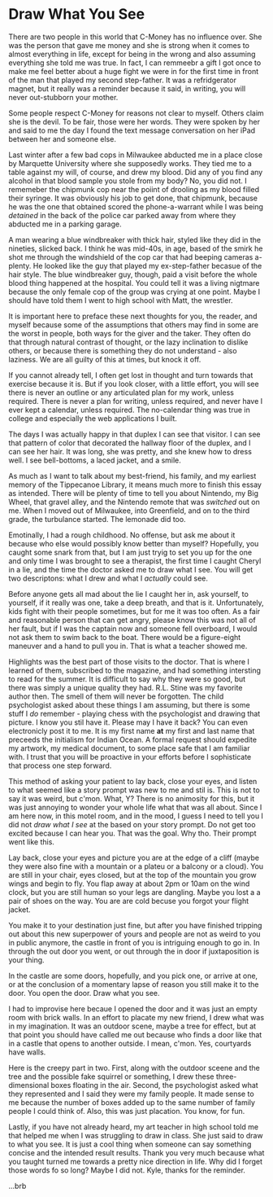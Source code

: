 # Draw What You See

There are two people in this world that C-Money has no influence over. She was the person that gave me money and she is strong when it comes to almost everything in life, except for being in the wrong and also assuming everything she told me was true. In fact, I can remmeebr a gift I got once to make me feel better about a huge fight we were in for the first time in front of the man that played my second step-father. It was a refridgerator magnet, but it really was a reminder because it said, in writing, you will never out-stubborn your mother.

Some people respect C-Money for reasons not clear to myself. Others claim she is the devil. To be fair, those were her words. They were spoken by her and said to me the day I found the text message conversation on her iPad between her and someone else.

Last winter after a few bad cops in Milwaukee abducted me in a place close by Marquette University where she supposedly works. They tied me to a table against my will, of course, and drew my blood. Did any of you find any alcohol in that blood sample you stole from my body? No, you did not. I rememeber the chipmunk cop near the poiint of drooling as my blood filled their syringe. It was obviously his job to get done, that chipmunk, because he was the one that obtained scored the phone-a-warrant while I was being _detained_ in the back of the police car parked away from where they abducted me in a parking garage.

A man wearing a blue windbreaker with thick hair, styled like they did in the nineties, slicked back. I think he was mid-40s, in age, based of the smirk he shot me through the windshield of the cop car that had beeping cameras a-plenty. He looked like the guy that played my ex-step-father becasue of the hair style. The blue windbreaker guy, though, paid a visit before the whole blood thing happened at the hospital. You could tell it was a living nigtmare because the only female cop of the group was crying at one point. Maybe I should have told them I went to high school with Matt, the wrestler.

It is important here to preface these next thoughts for you, the reader, and myself because some of the assumptions that others may find in some are the worst in people, both ways for the giver and the taker. They often do that through natural contrast of thought, or the lazy inclination to dislike others, or because there is something they do not understand - also laziness. We are all guilty of this at times, but knock it off.

If you cannot already tell, I often get lost in thought and turn towards that exercise because it is. But if you look closer, with a little effort, you will see there is never an outline or any articulated plan for my work, unless required. There is never a plan for writing, unless required, and never have I ever kept a calendar, unless required. The no-calendar thing was true in college and especially the web applications I built.

The days I was actually happy in that duplex I can see that visitor. I can see that pattern of color that decorated the hallway floor of the duplex, and I can see her hair. It was long, she was pretty, and she knew how to dress well. I see bell-bottoms, a laced jacket, and a smile.

As much as I want to talk about my best-friend, his family, and my earliest memory of the Tippecanoe Library, it means much more to finish this essay as intended. There will be plenty of time to tell you about Nintendo, my Big Wheel, that gravel alley, and the Nintendo remote that was _switched_ out on me. When I moved out of Milwaukee, into Greenfield, and on to the third grade, the turbulance started. The lemonade did too.

Emotinally, I had a rough childhood. No offense, but ask me about it because who else would possibly know better than myself? Hopefully, you caught some snark from that, but I am just tryig to set you up for the one and only time I was brought to see a therapist, the first time I caught Cheryl in a lie, and the time the doctor asked me to draw what I see. You will get two descriptons: what I drew and what I _actually_ could see.

Before anyone gets all mad about the lie I caught her in, ask yourself, to yourself, if it really was one, take a deep breath, and that is it. Unfortunately, kids fight with their people sometimes, but for me it was too often. As a fair and reasonable person that can get angry, please know this was not all of her fault, but if I was the captain now and someone fell overboard, I would not ask them to swim back to the boat. There would be a figure-eight maneuver and a hand to pull you in. That is what a teacher showed me.

Highlights was the best part of those visits to the doctor. That is where I learned of them, subscribed to the magazine, and had something intersting to read for the summer. It is difficult to say why they were so good, but there was simply a unique quality they had. R.L. Stine was my favorite author then. The smell of them will never be forgotten. The child psychologist asked about these things I am assuming, but there is some stuff I _do_ remember - playing chess with the psychologist and drawing that picture. I know you stil have it. Please may I have it back? You can even electronicly post it to me. It is my first name <strong>at</strong> my first and last name that preceeds the initialism for Indian Ocean. A formal request should expedite my artwork, my medical document, to some place safe that I am familiar with. I trust that you will be proactive in your efforts before I sophisticate that process one step forward.

This method of asking your patient to lay back, close your eyes, and listen to what seemed like a story prompt was new to me and stil is. This is not to say it was weird, but c'mon. What, Y? There is no animosity for this, but it was just annoying to wonder your whole life what that was all about. Since I am here now, in this motel room, and in the mood, I guess I need to tell you I did not _draw what I see_ at the based on your story prompt. Do not get too excited because I can hear you. That was the goal. Why tho. Their prompt went like this.

Lay back, close your eyes and picture you are at the edge of a cliff (maybe they were also fine with a mountain or a plateu or a balcony or a cloud). You are still in your chair, eyes closed, but at the top of the mountain you grow wings and begin to fly. You flap away at about 2pm or 10am on the wind clock, but you are still human so your legs are dangling. Maybe you lost a a pair of shoes on the way. You are are cold becuse you forgot your flight jacket.

You make it to your destination just fine, but after you have finished tripping out about this new superpower of yours and people are not as weird to you in public anymore, the castle in front of you is intriguing enough to go in. In through the out door you went, or out through the in door if juxtaposition is your thing.

In the castle are some doors, hopefully, and you pick one, or arrive at one, or at the conclusion of a momentary lapse of reason you still make it to the door. You open the door. Draw what you see.

I had to improvise here becaue I opened the door and it was just an empty room with brick walls. In an effort to placate my new friend, I drew what was in my imagination. It was an outdoor scene, maybe a tree for effect, but at that point you should have called me out because who finds a door like that in a castle that opens to another outside. I mean, c'mon. Yes, courtyards have walls.

Here is the creepy part in two. First, along with the outdoor sceene and the tree and the possible fake squirrel or something, I drew these three-dimensional boxes floating in the air. Second, the psychologist asked what they represented and I said they were my family people. It made sense to me because the number of boxes added up to the same number of family people I could think of. Also, this was just placation. You know, for fun.

Lastly, if you have not already heard, my art teacher in high school told me that helped me when I was struggling to draw in class. She just said to draw to what you see. It is just a cool thing when someone can say something concise and the intended result results. Thank you very much because what you taught turned me towards a pretty nice direction in life. Why did I forget those words fo so long? Maybe I did not. Kyle, thanks for the reminder.


...brb

